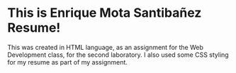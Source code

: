 <h1>This is Enrique Mota Santibañez Resume!</h1>
<p>This was created in HTML language, as an assignment for the Web Development class, for the second laboratory. I also used some CSS styling for my resume as part of my assignment.</p>